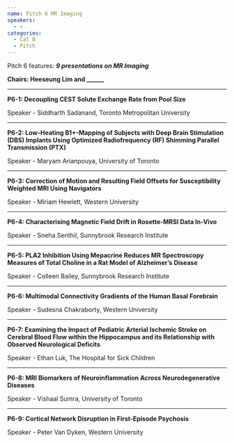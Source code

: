 ```yaml
---
name: Pitch 6 MR Imaging
speakers:
  - -
categories:
  - Cat B
  - Pitch
---
```


Pitch 6 features: _**9 presentations on MR Imaging**_

**Chairs: Heeseung Lim and ______**

_____________________________________________________

**P6-1: Decoupling CEST Solute Exchange Rate from Pool Size**

Speaker - Siddharth Sadanand, Toronto Metropolitan University
_____________________________________________________

**P6-2: Low-Heating B1+-Mapping of Subjects with Deep Brain Stimulation (DBS) Implants Using Optimized Radiofrequency (RF) Shimming Parallel Transmission (PTX)**

Speaker - Maryam Arianpouya, University of Toronto

_____________________________________________________

**P6-3: Correction of Motion and Resulting Field Offsets for Susceptibility Weighted MRI Using Navigators**

Speaker - Miriam Hewlett, Western University

_____________________________________________________

**P6-4: Characterising Magnetic Field Drift in Rosette-MRSI Data In-Vivo**

Speaker - Sneha Senthil, Sunnybrook Research Institute

_____________________________________________________

**P6-5: PLA2 Inhibition Using Mepacrine Reduces MR Spectroscopy Measures of Total Choline in a Rat Model of Alzheimer’s Disease**

Speaker - Colleen Bailey, Sunnybrook Research Institute

_____________________________________________________

**P6-6: Multimodal Connectivity Gradients of the Human Basal Forebrain**

Speaker - Sudesna Chakraborty, Western University

_____________________________________________________

**P6-7: Examining the Impact of Pediatric Arterial Ischemic Stroke on Cerebral Blood Flow within the Hippocampus and its Relationship with Observed Neurological Deficits**

Speaker - Ethan Luk, The Hospital for Sick Children

_____________________________________________________

**P6-8: MRI Biomarkers of Neuroinflammation Across Neurodegenerative Diseases**

Speaker - Vishaal Sumra, University of Toronto

_____________________________________________________

**P6-9: Cortical Network Disruption in First-Episode Psychosis**

Speaker - Peter Van Dyken, Western University


